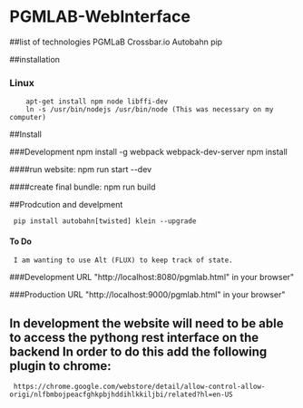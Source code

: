 # PGMLAB-WebInterface

##list of technologies
PGMLaB
Crossbar.io
Autobahn
pip

##installation

### Linux

        apt-get install npm node libffi-dev
        ln -s /usr/bin/nodejs /usr/bin/node (This was necessary on my computer)

##Install

###Development
     npm install -g webpack webpack-dev-server
     npm install


####run website:
     npm run start --dev

####create final bundle:
     npm run build


##Prodcution and develpment

     pip install autobahn[twisted] klein --upgrade



#### To Do
     I am wanting to use Alt (FLUX) to keep track of state.


###Development URL
     "http://localhost:8080/pgmlab.html" in your browser"

###Production URL
     "http://localhost:9000/pgmlab.html" in your browser"


## In development the website will need to be able to access the pythong rest interface on the backend In order to do this add the following plugin to chrome: 
     https://chrome.google.com/webstore/detail/allow-control-allow-origi/nlfbmbojpeacfghkpbjhddihlkkiljbi/related?hl=en-US
